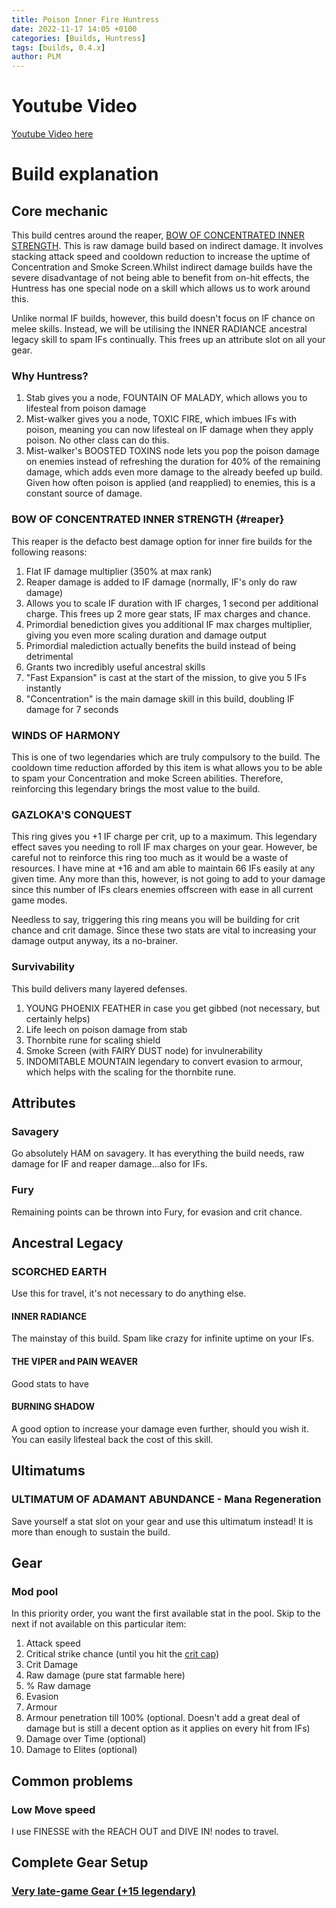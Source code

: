 ```yaml
---
title: Poison Inner Fire Huntress
date: 2022-11-17 14:05 +0100 
categories: [Builds, Huntress]
tags: [builds, 0.4.x]
author: PLM
---
```


Youtube Video
=============

<a href="https://www.youtube.com/watch?v=jbuXuzwM528&ab_channel=PLMPlays" target="_blank">Youtube Video here</a>

Build explanation
=================

Core mechanic
-------------

This build centres around the reaper, [BOW OF CONCENTRATED INNER STRENGTH](#reaper). This is raw damage build based on indirect damage. It involves stacking attack speed and cooldown reduction to increase the uptime of Concentration and Smoke Screen.Whilst indirect damage builds have the severe disadvantage of not being able to benefit from on-hit effects, the Huntress has one special node on a skill which allows us to work around this.

Unlike normal IF builds, however, this build doesn't focus on IF chance on melee skills. Instead, we will be utilising the INNER RADIANCE ancestral legacy skill to spam IFs continually. This frees up an attribute slot on all your gear. 

### Why Huntress?
1. Stab gives you a node, FOUNTAIN OF MALADY, which allows you to lifesteal from poison damage
2. Mist-walker gives you a node, TOXIC FIRE, which imbues IFs with poison, meaning you can now lifesteal on IF damage when they apply poison. No other class can do this. 
3. Mist-walker's  BOOSTED TOXINS node lets you pop the poison damage on enemies instead of refreshing the duration for 40% of the remaining damage, which adds even more damage to the already beefed up build. Given how often poison is applied (and reapplied) to enemies, this is a constant source of damage. 

### BOW OF CONCENTRATED INNER STRENGTH {#reaper}
This reaper is the defacto best damage option for inner fire builds for the following reasons: 

1. Flat IF damage multiplier (350% at max rank)
2. Reaper damage is added to IF damage (normally, IF's only do raw damage)
3. Allows you to scale IF duration with IF charges, 1 second per additional charge. This frees up 2 more gear stats, IF max charges and chance. 
4. Primordial benediction gives you additional IF max charges multiplier, giving you even more scaling duration and damage output
5. Primordial malediction actually benefits the build instead of being detrimental
6. Grants two incredibly useful ancestral skills
7. "Fast Expansion" is cast at the start of the mission, to give you 5 IFs instantly
8. "Concentration" is the main damage skill in this build, doubling IF damage for 7 seconds


### WINDS OF HARMONY
This is one of two legendaries which are truly compulsory to the build. The cooldown time reduction afforded by this item is what allows you to be able to spam your Concentration and moke Screen abilities. Therefore, reinforcing this legendary brings the most value to the build. 

### GAZLOKA'S CONQUEST
This ring gives you +1 IF charge per crit, up to a maximum. This legendary effect saves you needing to roll IF max charges on your gear. However, be careful not to reinforce this ring too much as it would be a waste of resources. I have mine at +16 and am able to maintain 66 IFs easily at any given time. Any more than this, however, is not going to add to your damage since this number of IFs clears enemies offscreen with ease in all current game modes. 

Needless to say, triggering this ring means you will be building for crit chance and crit damage. Since these two stats are vital to increasing your damage output anyway, its a no-brainer. 

### Survivability
This build delivers many layered defenses. 
1. YOUNG PHOENIX FEATHER in case you get gibbed (not necessary, but certainly helps)
2. Life leech on poison damage from stab
3. Thornbite rune for scaling shield
4. Smoke Screen (with FAIRY DUST node) for invulnerability 
5. INDOMITABLE MOUNTAIN legendary to convert evasion to armour, which helps with the scaling for the thornbite rune. 

Attributes
----------

### Savagery
Go absolutely HAM on savagery. It has everything the build needs, raw damage for IF and reaper damage...also for IFs. 

### Fury
Remaining points can be thrown into Fury, for evasion and crit chance. 



Ancestral Legacy
----------------

### SCORCHED EARTH
Use this for travel, it's not necessary to do anything else. 

#### INNER RADIANCE
The mainstay of this build. Spam like crazy for infinite uptime on your IFs. 

#### THE VIPER and PAIN WEAVER
Good stats to have

#### BURNING SHADOW
A good option to increase your damage even further, should you wish it. You can easily lifesteal back the cost of this skill. 


Ultimatums
----------

### ULTIMATUM OF ADAMANT ABUNDANCE - Mana Regeneration
Save yourself a stat slot on your gear and use this ultimatum instead! It is more than enough to sustain the build. 

Gear
----

### Mod pool
In this priority order, you want the first available stat in the pool. Skip to the next if not available on this particular item:

1. Attack speed
2. Critical strike chance (until you hit the [crit cap](#reaching-crit-cap))
3. Crit Damage 
4. Raw damage (pure stat farmable here)
5. % Raw damage
5. Evasion
6. Armour
7. Armour penetration till 100% (optional. Doesn't add a great deal of damage but is still a decent option as it applies on every hit from IFs) 
7. Damage over Time (optional)
8. Damage to Elites (optional)


Common problems
---------------

### Low Move speed

I use FINESSE with the REACH OUT and DIVE IN! nodes to travel. 


Complete Gear Setup
-------------------
### <a href="https://cayrac.github.io/slorm-planner/view/build/aG2Wf9tjaFmFxEGcGQcGaOefcIi9_p8wadWaVae$bBuxLf9jGuyPMtrLczTag7aJWcVIhcGm7a6Wepas7bt5JTq9upOKfrcvypbbWdtiarmGKeGKeIcyffbGaugarqlg1GJza9cdGjgqaazbbjbiiKeWkkdiiOmaIGwnTaWYc7ehaemGaaYcascrbijGKugbrqygfaSBAbPKh3ioakzaabKeaKeGmqtaGOmjcGYckby1_dlitWqCayYaadiibijauGMbbqysfbKeucXTOe1qVGG3cjKaagqscqsaXbmccGWkkdaiOfJBqiSHVbbGatiiaijayGMbbqyffbKeucXTOt1q$GGWajKeaeeGmqtaGOmcIGYckby1_dBiJWqyaeYcaccqfijGqugbHqzbfaSBAb4Kt3imaazbijbicKeWikdaWOmaIGwnTa5Yk7egaemGHeGKdsczbfbGaugarqlg1GFzbVaOuaaaaaambGlnC1bsaa" target="_blank">Very late-game Gear (+15 legendary)<a>
